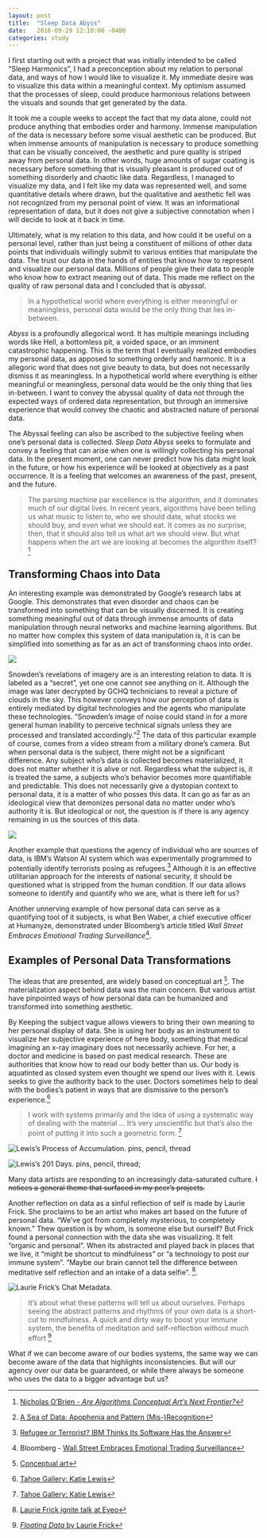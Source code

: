 ```yaml
---
layout: post
title:  "Sleep Data Abyss"
date:   2016-09-29 12:10:00 -0400
categories: study
---
```


I first starting out with a project that was initially intended to be called “Sleep Harmonics”, I had a preconception about my relation to personal data, and ways of how I would like to visualize it. My immediate desire was to visualize this data within a meaningful context. My optimism assumed that the processes of sleep, could produce harmonious relations between the visuals and sounds that get generated by the data.

It took me a couple weeks to accept the fact that my data alone, could not produce anything that embodies order and harmony. Immense manipulation of the data is necessary before some visual aesthetic can be produced. But when immense amounts of manipulation is necessary to produce something that can be visually conceived, the aesthetic and pure quality is striped away from personal data. In other words, huge amounts of sugar coating is necessary before something that is visually pleasant is produced out of something disorderly and chaotic like data. Regardless, I managed to visualize my data, and I felt like my data was represented well, and some quantitative details where drawn, but the qualitative and aesthetic fell was not recognized from my personal point of view. It was an informational representation of data, but it does not give a subjective connotation when I will decide to look at it back in time.

Ultimately, what is my relation to this data, and how could it be useful on a personal level, rather than just being a constituent of millions of other data points that individuals willingly submit to various entities that manipulate the data. The trust our data in the hands of entities that know how to represent and visualize our personal data. Millions of people give their data to people who know how to extract meaning out of data. This made me reflect on the quality of raw personal data and I concluded that is *abyssal*.  

> In a hypothetical world where everything is either meaningful or meaningless, personal data would be the only thing that lies in-between.

*Abyss* is a profoundly allegorical word. It has multiple meanings including words like Hell, a bottomless pit, a voided space, or an imminent catastrophic happening. This is the term that I eventually realized embodies my personal data, as apposed to something orderly and harmonic. It is a allegoric word that does not give beauty to data, but does not necessarily dismiss it as meaningless. In a hypothetical world where everything is either meaningful or meaningless, personal data would be the only thing that lies in-between. I want to convey the abyssal quality of data not through the expected ways of ordered data representation, but through an immersive experience that would convey the chaotic and abstracted nature of personal data.

The Abyssal feeling can also be ascribed to the subjective feeling when one’s personal data is collected. *Sleep Data Abyss* seeks to formulate and convey a feeling that can arise when one is willingly collecting his personal data. In the present moment, one can never predict how his data might look in the future, or how his experience will be looked at objectively as a past occurrence. It is a feeling that welcomes an awareness of the past, present, and the future.
> The parsing machine par excellence is the algorithm, and it dominates much of our digital lives. In recent years, algorithms have been telling us what music to listen to, who we should date, what stocks we should buy, and even what we should eat. It comes as no surprise, then, that it should also tell us what art we should view. But what happens when the art we are looking at becomes the algorithm itself? [^O’Brien]

## Transforming Chaos into Data

An interesting example was demonstrated by Google’s research labs at Google. This demonstrates that even disorder and chaos can be transformed into something that can be visually discerned. It is creating something meaningful out of data through immense amounts of data manipulation through neural networks and machine learning algorithms. But no matter how complex this system of data manipulation is, it is can be simplified into something as far as an act of transforming chaos into order.

![](https://4.bp.blogspot.com/-tTYZpdJ18bg/VYITAO4s_uI/AAAAAAAAAlE/L7VMImFFt_M/s1600/noise-to-banana.png)

Snowden’s revelations of imagery are is an interesting relation to data. It is labeled as a “secret”, yet one one cannot see anything on it. Although the image was later decrypted by GCHQ technicians to reveal a picture of clouds in the sky. This however conveys how our perception of data is entirely mediated by digital technologies and the agents who manipulate these technologies. “Snowden’s image of noise could stand in for a more general human inability to perceive technical signals unless they are processed and translated accordingly.”[^Steyerl] The data of this particular example of course, comes from a video stream from a military drone’s camera. But when personal data is the subject, there might not be a significant difference. Any subject who’s data is collected becomes materialized, it does not matter whether it is alive or not. Regardless what the subject is, it is treated the same, a subjects who’s behavior becomes more quantifiable and predictable. This does not necessarily give a dystopian context to personal data, it is a matter of who posses this data. It can go as far as an ideological view that demonizes personal data no matter under who’s authority it is. But ideological or not, the question is if there is any agency remaining in us the sources of this data.

![](http://images.e-flux-systems.com/2016_04_snowden-filesWEB1.jpg,1440)

Another example that questions the agency of individual who are sources of data, is IBM’s Watson AI system which was experimentally programmed to potentially identify terrorists posing as refugees.[^RefugeeOrTerrorist] Although it is an effective utilitarian approach for the interests of national security, it should be questioned what is stripped from the human condition. If our data allows someone to identify and quantify who we are, what is there left for us?

Another unnerving example of how personal data can serve as a quantifying tool of it subjects, is what Ben Waber, a chief executive officer at Humanyze, demonstrated under Bloomberg’s article titled *Wall Street Embraces Emotional Trading Surveillance*[^Humanyze].

## Examples of Personal Data Transformations

The ideas that are presented, are widely based on conceptual art [^Conceptual]. The materialization aspect behind data was the main concern. But various artist have pinpointed ways of how personal data can be humanized and transformed into something aesthetic.

By Keeping the subject vague allows viewers to bring their own meaning to her personal display of data. She is using her body as an instrument to visualize her subjective experience of here body, something that medical imagining an x-ray imaginary does not necessarily achieve. For her, a doctor and medicine is based on past medical research. These are authorities that know how to read our body better than us. Our body is aquatinted as closed system even thought we spend our lives with it. Lewis seeks to give the authority back to the user. Doctors sometimes help to deal with the bodies’s patient in ways that are dismissive to the person’s experience.[^Lewis]

> I work with systems primarily and the idea of using a systematic way of dealing with the material … It’s very unscientific but that’s also the point of putting it into such a geometric form. [^Lewis]

![Lewis’s *Process of Accumulation*. pins, pencil, thread](http://www.katiehollandlewis.com/images/portfolio/process/img4.jpg)

![Lewis’s *201 Days.* pins, pencil, thread; ](http://www.katiehollandlewis.com/images/portfolio/201_days/img4.jpg)

Many data artists are responding to an increasingly data-saturated culture. ~~I notices a general theme that surfaced in my peer’s projects.~~

Another reflection on data as a sinful reflection of self is made by Laurie Frick. She proclaims to be an artist who makes art based on the future of personal data. “We’ve got from completely mysterious, to completely known.” Thew question is by whom, is someone else but ourself? But Frick found a personal connection with the data she was visualizing. It felt “organic and personal”. When its abstracted and played back in places that we live, it “might be shortcut to mindfulness” or “a technology to post our immune system”. “Maybe our brain cannot tell the difference between meditative self reflection and an intake of a data selfie”. [^Frick2].

![Laurie Frick’s *Chat Metadata.*](https://static1.squarespace.com/static/55784beee4b06b39773765ab/55cb2d03e4b002535ed80e07/55cb2d6be4b00d6bdfd87f3a/1439378796766/Thirteen23.jpg?format=1000w)

> It’s about what these patterns will tell us about ourselves. Perhaps seeing the abstract patterns and rhythms of your own data is a short-cut to mindfulness. A quick and dirty way to boost your immune system, the benefits of meditation and self-reflection without much effort [^Frick]

What if we can become aware of our bodies systems, the same way we can become aware of the data that highlights inconsistencies. But will our agency over our data be guaranteed, or while there always be someone who uses the data to a bigger advantage but us?

[^Humanyze]: Bloomberg - [Wall Street Embraces Emotional Trading Surveillance](http://www.bloomberg.com/news/videos/2016-09-01/wall-street-embraces-emotional-trading-surveillance)
[^O’Brien]: [Nicholas O’Brien - *Are Algorithms Conceptual Art’s Next Frontier?*](https://www.artsy.net/article/nicholas-o-brien-are-algorithms-conceptual-art-s-next-frontier)
[^Steyerl]: [A Sea of Data: Apophenia and Pattern (Mis-)Recognition](http://www.e-flux.com/journal/72/60480/a-sea-of-data-apophenia-and-pattern-mis-recognition/)
[^RefugeeOrTerrorist]: [Refugee or Terrorist? IBM Thinks Its Software Has the Answer](http://www.defenseone.com/technology/2016/01/refugee-or-terrorist-ibm-thinks-its-software-has-answer/125484/)
[^Conceptual]: [Conceptual art](http://www.tate.org.uk/learn/online-resources/glossary/c/conceptual-art#introduction)
[^Lewis]: [Tahoe Gallery: Katie Lewis](https://vimeo.com/48918157)
[^Frick]: [*Floating Data* by Laurie Frick](http://www.lauriefrick.com/floating-data)
[^Frick2]: [Laurie Frick ignite talk at Eyeo](https://www.youtube.com/watch?v=bp3cOWgKOjU)
